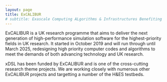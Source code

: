 ```yaml
---
layout: page
title: ExCALIBUR
# subtitle: Exascale Computing ALgorithms & Infrastructures Benefiting UK Research (ExCALIBUR)
---
```


ExCALIBUR is a UK research programme that aims to deliver the next generation of
high-performance simulation software for the highest-priority fields in UK
research. It started in October 2019 and will run through until March 2025,
redesigning high priority computer codes and algorithms to meet the demands of
both advancing technology and UK research. 

xDSL has been funded by ExCALIBUR and is one of the cross-cutting research theme
projects. We are working closely with numerous other ExCALIBUR projects and
targetting a number of the H&ES testbeds.
